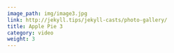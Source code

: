 ```yaml
---
image_path: img/image3.jpg
link: http://jekyll.tips/jekyll-casts/photo-gallery/
title: Apple Pie 3
category: video
weight: 3
---
```

